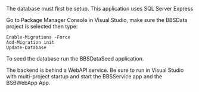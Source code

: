The database must first be setup.  This application uses SQL Server Express

Go to Package Manager Console in Visual Studio, make sure the BBSData project is selected then type:

    Enable-Migrations -Force
    Add-Migration init
    Update-Database

To seed the database run the BBSDataSeed application.

The backend is behind a WebAPI service.  Be sure to run in Visual Studio with multi-project startup and start the BBSService app and the BSBWebApp App.
